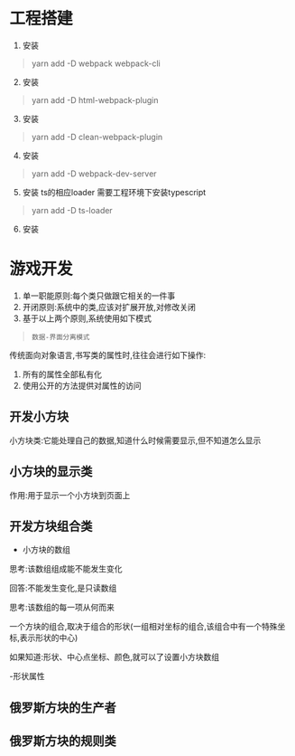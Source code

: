 

# 工程搭建
1. 安装 
> yarn add -D webpack webpack-cli
2. 安装 
> yarn add -D html-webpack-plugin
3. 安装 
> yarn add -D clean-webpack-plugin
4. 安装 
> yarn add -D webpack-dev-server
5. 安装 ts的相应loader 需要工程环境下安装typescript
> yarn add -D ts-loader
6. 安装

# 游戏开发
1. 单一职能原则:每个类只做跟它相关的一件事
2. 开闭原则:系统中的类,应该对扩展开放,对修改关闭
3. 基于以上两个原则,系统使用如下模式
> ```数据-界面分离模式```

传统面向对象语言,书写类的属性时,往往会进行如下操作:
1. 所有的属性全部私有化
2. 使用公开的方法提供对属性的访问

## 开发小方块

小方块类:它能处理自己的数据,知道什么时候需要显示,但不知道怎么显示

## 小方块的显示类

作用:用于显示一个小方块到页面上

## 开发方块组合类

- 小方块的数组
  
思考:该数组组成能不能发生变化

回答:不能发生变化,是只读数组

思考:该数组的每一项从何而来

一个方块的组合,取决于组合的形状(一组相对坐标的组合,该组合中有一个特殊坐标,表示形状的中心)

如果知道:形状、中心点坐标、颜色,就可以了设置小方块数组

-形状属性

## 俄罗斯方块的生产者

## 俄罗斯方块的规则类